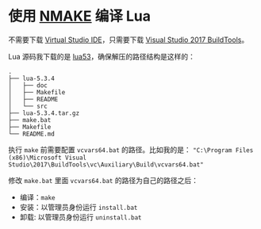 # 使用 [NMAKE][NMAKE] 编译 Lua

不需要下载 [Virtual Studio IDE][VS]，只需要下载 [Visual Studio 2017 BuildTools][VSB]。

Lua 源码我下载的是 [lua53][lua53]，确保解压的路径结构是这样的：

```shell
.
├── lua-5.3.4
│   ├── doc
│   ├── Makefile
│   ├── README
│   └── src
├── lua-5.3.4.tar.gz
├── make.bat
├── Makefile
└── README.md
```

执行 `make` 前需要配置 `vcvars64.bat` 的路径。比如我的是：
`"C:\Program Files (x86)\Microsoft Visual Studio\2017\BuildTools\vc\Auxiliary\Build\vcvars64.bat"`

修改 `make.bat` 里面 `vcvars64.bat` 的路径为自己的路径之后：

- 编译：`make`
- 安装：以管理员身份运行 `install.bat`
- 卸载: 以管理员身份运行 `uninstall.bat`


[NMAKE]: https://msdn.microsoft.com/zh-cn/library/dd9y37ha.aspx
[VS]: https://www.visualstudio.com/zh-hans/downloads/
[VSB]: https://www.visualstudio.com/zh-hans/thank-you-downloading-visual-studio/?sku=BuildTools&rel=15
[lua53]: http://www.lua.org/ftp/lua-5.3.4.tar.gz
